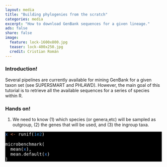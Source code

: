 ```yaml
---
layout: media
title: "Building phylogenies from the scratch"
categories: media
excerpt: "How to download GenBank sequences for a given lineage."
ads: false
share: false
image:
  feature: lock-1600x800.jpg
  teaser: lock-400x250.jpg
  credit: Cristian Román
---
```


### Introduction!

Several pipelines are currently available for mining GenBank for a given taxon set (see SUPERSMART and PHLAWD). However, the main goal of this tutorial is to retrieve all the available sequences for a series of species within R.    

### Hands on!

1. We need to know (1) which species (or genera,etc) will be sampled as outgroup, (2) the genes that will be used, and (3) the ingroup taxa.


<pre style="background:#000;color:#f8f8f8"><span style="color:#3e87e3">x</span> <span style="color:#e28964">&lt;-</span> runif(<span style="color:#3387cc">1e2</span>)

microbenchmark(
  mean(<span style="color:#3e87e3">x</span>),
  mean.default(<span style="color:#3e87e3">x</span>)
)
</pre>
